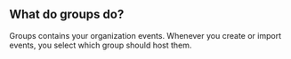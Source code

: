 ## What do groups do?

Groups contains your organization events. Whenever you create or import events,
you select which group should host them.  
